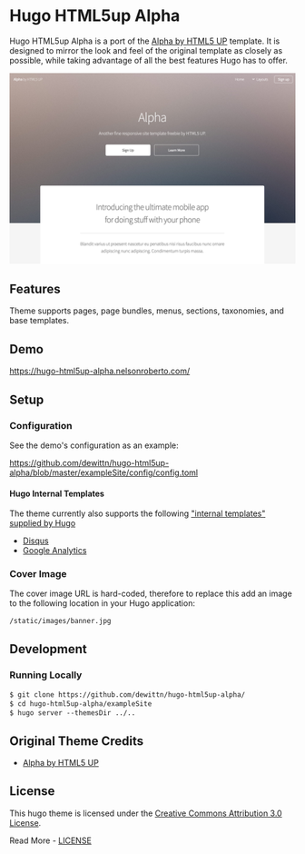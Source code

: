  # Hugo HTML5up Alpha

Hugo HTML5up Alpha is a port of the [Alpha by HTML5 UP](https://html5up.net/alpha) template. It is designed to mirror the look and feel of the original template as closely as possible, while taking advantage of all the best features Hugo has to offer.

 ![](images/screenshot.png)

 ## Features

 Theme supports pages, page bundles, menus, sections, taxonomies, and base templates.

 ## Demo

 https://hugo-html5up-alpha.nelsonroberto.com/

 ## Setup

 ### Configuration

 See the demo's configuration as an example:

 https://github.com/dewittn/hugo-html5up-alpha/blob/master/exampleSite/config/config.toml

 #### Hugo Internal Templates

 The theme currently also supports the following ["internal templates" supplied by Hugo](https://gohugo.io/templates/internal/)

  - [Disqus](https://gohugo.io/templates/internal/#disqus)
  - [Google Analytics](https://gohugo.io/templates/internal/#configure-google-analytics)

 ### Cover Image

 The cover image URL is hard-coded, therefore to replace this add an image to the following location in your Hugo application:

 ```
 /static/images/banner.jpg
 ```

 ## Development

 ### Running Locally

 ```
 $ git clone https://github.com/dewittn/hugo-html5up-alpha/
 $ cd hugo-html5up-alpha/exampleSite
 $ hugo server --themesDir ../..
 ```

 ## Original Theme Credits

  - [Alpha by HTML5 UP](https://html5up.net/alpha)

  ## License

 This hugo theme is licensed under the [Creative Commons Attribution 3.0 License](https://creativecommons.org/licenses/by/3.0/).

 Read More - [LICENSE](LICENSE)

